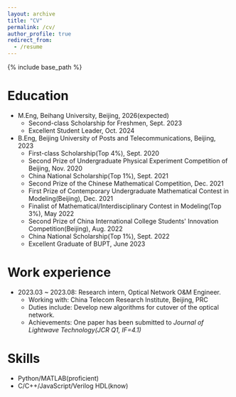 ```yaml
---
layout: archive
title: "CV"
permalink: /cv/
author_profile: true
redirect_from:
  - /resume
---
```


{% include base_path %}

Education
======
* M.Eng, Beihang University, Beijing, 2026(expected)
  * Second-class Scholarship for Freshmen, Sept. 2023
  * Excellent Student Leader, Oct. 2024
* B.Eng, Beijing University of Posts and Telecommunications, Beijing, 2023
  * First-class Scholarship(Top 4%), Sept. 2020
  * Second Prize of Undergraduate Physical Experiment Competition of Beijing, Nov. 2020
  * China National Scholarship(Top 1%), Sept. 2021
  * Second Prize of the Chinese Mathematical Competition, Dec. 2021
  * First Prize of Contemporary Undergraduate Mathematical Contest in Modeling(Beijing), Dec. 2021
  * Finalist of Mathematical/Interdisciplinary Contest in Modeling(Top 3%), May 2022
  * Second Prize of China International College Students' Innovation Competition(Beijing), Aug. 2022
  * China National Scholarship(Top 1%), Sept. 2022
  * Excellent Graduate of BUPT, June 2023

Work experience
======
* 2023.03 ~ 2023.08: Research intern, Optical Network O&M Engineer.
  * Working with: China Telecom Research Institute, Beijing, PRC
  * Duties include: Develop new algorithms for cutover of the optical network.
  * Achievements: One paper has been submitted to _Journal of Lightwave Technology(JCR Q1, IF=4.1)_
  
Skills
======
* Python/MATLAB(proficient)
* C/C++/JavaScript/Verilog HDL(know)
